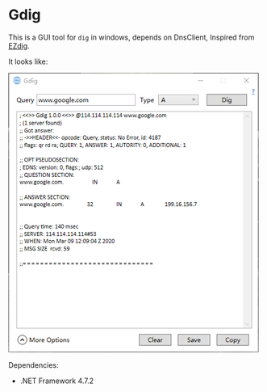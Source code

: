 ﻿# Gdig

This is a GUI tool for `dig` in windows, depends on DnsClient, Inspired from [EZdig](http://www.eztk.com/products/ezdig.php).

It looks like:

![main.png](main.png)

Dependencies:

* .NET Framework 4.7.2
